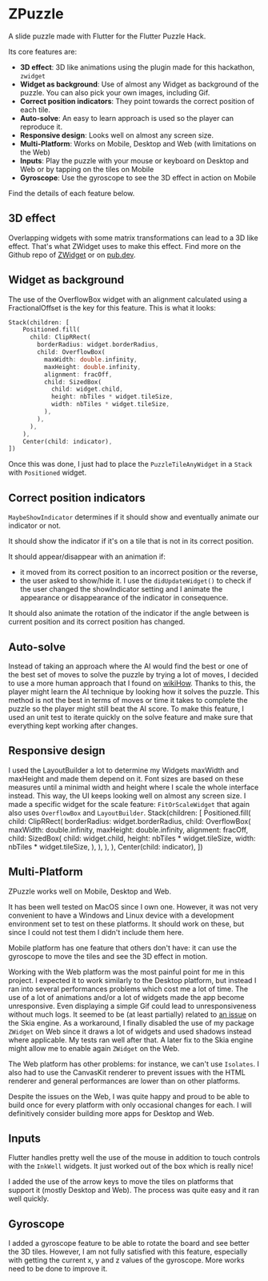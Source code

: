 # ZPuzzle

A slide puzzle made with Flutter for the Flutter Puzzle Hack.

Its core features are:

- **3D effect**: 3D like animations using the plugin made for this hackathon, `zwidget`
- **Widget as background**: Use of almost any Widget as background of the puzzle. You can also pick
  your own images, including Gif.
- **Correct position indicators**: They point towards the correct position of each tile.
- **Auto-solve**: An easy to learn approach is used so the player can reproduce it.
- **Responsive design**: Looks well on almost any screen size.
- **Multi-Platform**: Works on Mobile, Desktop and Web (with limitations on the Web)
- **Inputs**: Play the puzzle with your mouse or keyboard on Desktop and Web or by tapping on the
  tiles on Mobile
- **Gyroscope**: Use the gyroscope to see the 3D effect in action on Mobile

Find the details of each feature below.

## 3D effect

Overlapping widgets with some matrix transformations can lead to a 3D like effect. That's what
ZWidget uses to make this effect. Find more on the Github repo
of [ZWidget](https://github.com/apalala-dev/zwidget) or
on [pub.dev](https://pub.dev/packages/zwidget).

## Widget as background

The use of the OverflowBox widget with an alignment calculated using a FractionalOffset is the key
for this feature. This is what it looks:

``` dart
Stack(children: [
    Positioned.fill(
      child: ClipRRect(
        borderRadius: widget.borderRadius,
        child: OverflowBox(
          maxWidth: double.infinity,
          maxHeight: double.infinity,
          alignment: fracOff,
          child: SizedBox(
            child: widget.child,
            height: nbTiles * widget.tileSize,
            width: nbTiles * widget.tileSize,
          ),
        ),
      ),
    ),
    Center(child: indicator),
])
```

Once this was done, I just had to place the `PuzzleTileAnyWidget` in a `Stack` with `Positioned`
widget.

## Correct position indicators

`MaybeShowIndicator` determines if it should show and eventually animate our indicator or not.

It should show the indicator if it's on a tile that is not in its correct position.

It should appear/disappear with an animation if:

- it moved from its correct position to an incorrect position or the reverse,
- the user asked to show/hide it. I use the `didUpdateWidget()` to check if the user changed the
  showIndicator setting and I animate the appearance or disappearance of the indicator in
  consequence.

It should also animate the rotation of the indicator if the angle between is current position and
its correct position has changed.

## Auto-solve

Instead of taking an approach where the AI would find the best or one of the best set of moves to
solve the puzzle by trying a lot of moves, I decided to use a more human approach that I found
on [wikiHow](https://www.wikihow.com/Solve-Slide-Puzzles). Thanks to this, the player might learn
the AI technique by looking how it solves the puzzle. This method is not the best in terms of moves
or time it takes to complete the puzzle so the player might still beat the AI score. To make this
feature, I used an unit test to iterate quickly on the solve feature and make sure that everything
kept working after changes.

## Responsive design

I used the LayoutBuilder a lot to determine my Widgets maxWidth and maxHeight and made them depend
on it. Font sizes are based on these measures until a minimal width and height where I scale the
whole interface instead. This way, the UI keeps looking well on almost any screen size. I made a
specific widget for the scale feature: `FitOrScaleWidget` that again also uses `OverflowBox`
and `LayoutBuilder`.
Stack(children: [
  Positioned.fill(
    child: ClipRRect(
      borderRadius: widget.borderRadius,
      child: OverflowBox(
        maxWidth: double.infinity,
        maxHeight: double.infinity,
        alignment: fracOff,
        child: SizedBox(
          child: widget.child,
          height: nbTiles * widget.tileSize,
          width: nbTiles * widget.tileSize,
        ),
      ),
    ),
  ),
  Center(child: indicator),
])
## Multi-Platform

ZPuzzle works well on Mobile, Desktop and Web.

It has been well tested on MacOS since I own one. However, it was not very convenient to have a
Windows and Linux device with a development environment set to test on these platforms. It should
work on these, but since I could not test them I didn't include them here.

Mobile platform has one feature that others don't have: it can use the gyroscope to move the tiles
and see the 3D effect in motion.

Working with the Web platform was the most painful point for me in this project. I expected it to
work similarly to the Desktop platform, but instead I ran into several performances problems which
cost me a lot of time. The use of a lot of animations and/or a lot of widgets made the app become
unresponsive. Even displaying a simple Gif could lead to unresponsiveness without much logs. It
seemed to be (at least partially) related
to [an issue](https://github.com/flutter/flutter/issues/98275) on the Skia engine. As a workaround,
I finally disabled the use of my package `ZWidget` on Web since it draws a lot of widgets and used
shadows instead where applicable. My tests ran well after that. A later fix to the Skia engine might
allow me to enable again `ZWidget` on the Web.

The Web platform has other problems: for instance, we can't use `Isolates`. I also had to use the
CanvasKit renderer to prevent issues with the HTML renderer and general performances are lower than
on other platforms.

Despite the issues on the Web, I was quite happy and proud to be able to build once for every
platform with only occasional changes for each. I will definitively consider building more apps for
Desktop and Web.

## Inputs

Flutter handles pretty well the use of the mouse in addition to touch controls with the `InkWell`
widgets. It just worked out of the box which is really nice!

I added the use of the arrow keys to move the tiles on platforms that support it (mostly Desktop and
Web). The process was quite easy and it ran well quickly.

## Gyroscope

I added a gyroscope feature to be able to rotate the board and see better the 3D tiles. However, I
am not fully satisfied with this feature, especially with getting the current x, y and z values of
the gyroscope. More works need to be done to improve it.